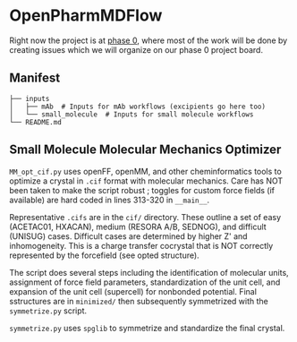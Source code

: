 # OpenPharmMDFlow

Right now the project is at [phase 0](https://github.com/orgs/omsf/projects/2), where most of the work will be done by creating issues which we will organize on our phase 0 project board.

## Manifest

```
├── inputs
│   ├── mAb  # Inputs for mAb workflows (excipients go here too)
│   └── small_molecule  # Inputs for small molecule workflows
└── README.md
```



## Small Molecule Molecular Mechanics Optimizer
`MM_opt_cif.py` uses openFF, openMM, and other cheminformatics tools to optimize a crystal in `.cif` format with molecular mechanics. Care has NOT been taken to make the script robust ; toggles for custom force fields (if available) are hard coded in lines 313-320 in `__main__`.

Representative `.cifs` are in the `cif/` directory. These outline a set of easy (ACETAC01, HXACAN), medium (RESORA A/B, SEDNOG), and difficult (UNISUG) cases. Difficult cases are determined by higher Z' and inhomogeneity. This is a charge transfer cocrystal that is NOT correctly represented by the forcefield (see opted structure).

The script does several steps including the identification of molecular units, assignment of force field parameters, standardization of the unit cell, and expansion of the unit cell (supercell) for nonbonded potential. Final sstructures are in `minimized/` then subsequently symmetrized with the `symmetrize.py` script.

`symmetrize.py` uses `spglib` to symmetrize and standardize the final crystal.
